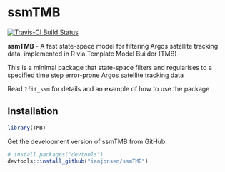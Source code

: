 # ssmTMB

[![Travis-CI Build Status](https://travis-ci.org/ianjonsen/ssmTMB.svg?branch=master)](https://travis-ci.org/ianjonsen/ssmTMB)


**ssmTMB** - A fast state-space model for filtering Argos satellite tracking data, implemented in R via Template Model Builder (TMB)

This is a minimal package that state-space filters and regularises to a specified time step error-prone Argos satellite tracking data

Read `?fit_ssm` for details and an example of how to use the package 

## Installation

```R
library(TMB)
```

Get the development version of ssmTMB from GitHub:

```R
# install.packages("devtools")  
devtools::install_github("ianjonsen/ssmTMB")
```
